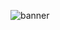 ![banner](https://capsule-render.vercel.app/api?type=waving&height=300&color=gradient&text=kimrma0&textBg=false)
